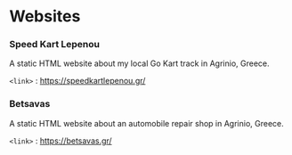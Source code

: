 # Websites

### Speed Kart Lepenou

A static HTML website about my local Go Kart track in Agrinio, Greece. 

`<link>` : <https://speedkartlepenou.gr/>

 ### Betsavas

 A static HTML website about an automobile repair shop in Agrinio, Greece.

 `<link>` : <https://betsavas.gr/>
